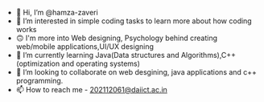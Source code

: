 - 👋 Hi, I’m @hamza-zaveri
- 👀 I’m interested in simple coding tasks to learn more about how coding works
- 🙃 I'm more into Web designing, Psychology behind creating web/mobile applications,UI/UX designing
- 🌱 I’m currently learning Java(Data structures and Algorithms),C++(optimization and operating systems)
- 💞️ I’m looking to collaborate on web desgining, java applications and c++ programming.
- 📫 How to reach me - 202112061@daiict.ac.in

<!---
hamza-zaveri/hamza-zaveri is a ✨ special ✨ repository because its `README.md` (this file) appears on your GitHub profile.
You can click the Preview link to take a look at your changes.
--->
